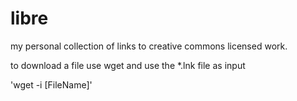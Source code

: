 libre
=====

my personal collection of links to creative commons licensed work.

to download a file use wget and use the *.lnk file as input

'wget -i [FileName]'
